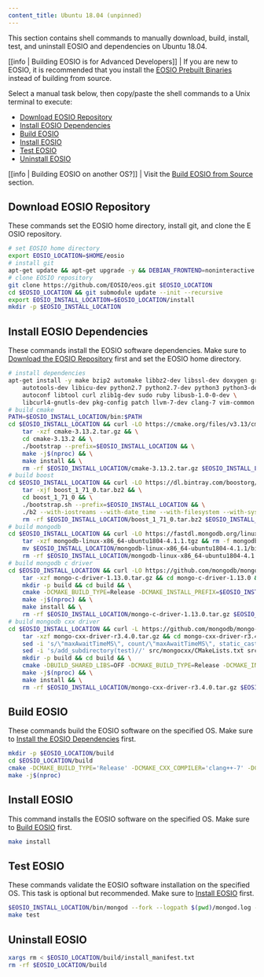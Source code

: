 ```yaml
---
content_title: Ubuntu 18.04 (unpinned)
---
```


This section contains shell commands to manually download, build, install, test, and uninstall EOSIO and dependencies on Ubuntu 18.04.

[[info | Building EOSIO is for Advanced Developers]]
| If you are new to EOSIO, it is recommended that you install the [EOSIO Prebuilt Binaries](../../00_install-prebuilt-binaries.md) instead of building from source.

Select a manual task below, then copy/paste the shell commands to a Unix terminal to execute:

* [Download EOSIO Repository](#download-eosio-repository)
* [Install EOSIO Dependencies](#install-eosio-dependencies)
* [Build EOSIO](#build-eosio)
* [Install EOSIO](#install-eosio)
* [Test EOSIO](#test-eosio)
* [Uninstall EOSIO](#uninstall-eosio)

[[info | Building EOSIO on another OS?]]
| Visit the [Build EOSIO from Source](../index.md) section.

<!-- The code within the following block is used in our CI/CD. It will be converted line by line into RUN statements inside of a temporary Dockerfile and used to build our docker tag for this OS. 
Therefore, COPY and other Dockerfile-isms are not permitted. -->

## Download EOSIO Repository
These commands set the EOSIO home directory, install git, and clone the EOSIO repository.
<!-- CLONE -->
```sh
# set EOSIO home directory
export EOSIO_LOCATION=$HOME/eosio
# install git
apt-get update && apt-get upgrade -y && DEBIAN_FRONTEND=noninteractive apt-get install -y git
# clone EOSIO repository
git clone https://github.com/EOSIO/eos.git $EOSIO_LOCATION
cd $EOSIO_LOCATION && git submodule update --init --recursive
export EOSIO_INSTALL_LOCATION=$EOSIO_LOCATION/install
mkdir -p $EOSIO_INSTALL_LOCATION
```
<!-- CLONE END -->

## Install EOSIO Dependencies
These commands install the EOSIO software dependencies. Make sure to [Download the EOSIO Repository](#download-eosio-repository) first and set the EOSIO home directory.
<!-- DEPS -->
```sh
# install dependencies
apt-get install -y make bzip2 automake libbz2-dev libssl-dev doxygen graphviz libgmp3-dev \
    autotools-dev libicu-dev python2.7 python2.7-dev python3 python3-dev \
    autoconf libtool curl zlib1g-dev sudo ruby libusb-1.0-0-dev \
    libcurl4-gnutls-dev pkg-config patch llvm-7-dev clang-7 vim-common jq
# build cmake
PATH=$EOSIO_INSTALL_LOCATION/bin:$PATH
cd $EOSIO_INSTALL_LOCATION && curl -LO https://cmake.org/files/v3.13/cmake-3.13.2.tar.gz && \
    tar -xzf cmake-3.13.2.tar.gz && \
    cd cmake-3.13.2 && \
    ./bootstrap --prefix=$EOSIO_INSTALL_LOCATION && \
    make -j$(nproc) && \
    make install && \
    rm -rf $EOSIO_INSTALL_LOCATION/cmake-3.13.2.tar.gz $EOSIO_INSTALL_LOCATION/cmake-3.13.2
# build boost
cd $EOSIO_INSTALL_LOCATION && curl -LO https://dl.bintray.com/boostorg/release/1.71.0/source/boost_1_71_0.tar.bz2 && \
    tar -xjf boost_1_71_0.tar.bz2 && \
    cd boost_1_71_0 && \
    ./bootstrap.sh --prefix=$EOSIO_INSTALL_LOCATION && \
    ./b2 --with-iostreams --with-date_time --with-filesystem --with-system --with-program_options --with-chrono --with-test -q -j$(nproc) install && \
    rm -rf $EOSIO_INSTALL_LOCATION/boost_1_71_0.tar.bz2 $EOSIO_INSTALL_LOCATION/boost_1_71_0
# build mongodb
cd $EOSIO_INSTALL_LOCATION && curl -LO https://fastdl.mongodb.org/linux/mongodb-linux-x86_64-ubuntu1804-4.1.1.tgz && \
    tar -xzf mongodb-linux-x86_64-ubuntu1804-4.1.1.tgz && rm -f mongodb-linux-x86_64-ubuntu1804-4.1.1.tgz && \
    mv $EOSIO_INSTALL_LOCATION/mongodb-linux-x86_64-ubuntu1804-4.1.1/bin/* $EOSIO_INSTALL_LOCATION/bin/ && \
    rm -rf $EOSIO_INSTALL_LOCATION/mongodb-linux-x86_64-ubuntu1804-4.1.1
# build mongodb c driver
cd $EOSIO_INSTALL_LOCATION && curl -LO https://github.com/mongodb/mongo-c-driver/releases/download/1.13.0/mongo-c-driver-1.13.0.tar.gz && \
    tar -xzf mongo-c-driver-1.13.0.tar.gz && cd mongo-c-driver-1.13.0 && \
    mkdir -p build && cd build && \
    cmake -DCMAKE_BUILD_TYPE=Release -DCMAKE_INSTALL_PREFIX=$EOSIO_INSTALL_LOCATION -DENABLE_BSON=ON -DENABLE_SSL=OPENSSL -DENABLE_AUTOMATIC_INIT_AND_CLEANUP=OFF -DENABLE_STATIC=ON -DENABLE_ICU=OFF -DENABLE_SNAPPY=OFF .. && \
    make -j$(nproc) && \
    make install && \
    rm -rf $EOSIO_INSTALL_LOCATION/mongo-c-driver-1.13.0.tar.gz $EOSIO_INSTALL_LOCATION/mongo-c-driver-1.13.0
# build mongodb cxx driver
cd $EOSIO_INSTALL_LOCATION && curl -L https://github.com/mongodb/mongo-cxx-driver/archive/r3.4.0.tar.gz -o mongo-cxx-driver-r3.4.0.tar.gz && \
    tar -xzf mongo-cxx-driver-r3.4.0.tar.gz && cd mongo-cxx-driver-r3.4.0 && \
    sed -i 's/\"maxAwaitTimeMS\", count/\"maxAwaitTimeMS\", static_cast<int64_t>(count)/' src/mongocxx/options/change_stream.cpp && \
    sed -i 's/add_subdirectory(test)//' src/mongocxx/CMakeLists.txt src/bsoncxx/CMakeLists.txt && \
    mkdir -p build && cd build && \
    cmake -DBUILD_SHARED_LIBS=OFF -DCMAKE_BUILD_TYPE=Release -DCMAKE_INSTALL_PREFIX=$EOSIO_INSTALL_LOCATION .. && \
    make -j$(nproc) && \
    make install && \
    rm -rf $EOSIO_INSTALL_LOCATION/mongo-cxx-driver-r3.4.0.tar.gz $EOSIO_INSTALL_LOCATION/mongo-cxx-driver-r3.4.0
```
<!-- DEPS END -->

## Build EOSIO
These commands build the EOSIO software on the specified OS. Make sure to [Install the EOSIO Dependencies](#install-eosio-dependencies) first.
<!-- BUILD -->
```sh
mkdir -p $EOSIO_LOCATION/build
cd $EOSIO_LOCATION/build
cmake -DCMAKE_BUILD_TYPE='Release' -DCMAKE_CXX_COMPILER='clang++-7' -DCMAKE_C_COMPILER='clang-7' -DLLVM_DIR='/usr/lib/llvm-7/lib/cmake/llvm' -DCMAKE_INSTALL_PREFIX=$EOSIO_INSTALL_LOCATION -DBUILD_MONGO_DB_PLUGIN=true ..
make -j$(nproc)
```
<!-- BUILD -->

## Install EOSIO
This command installs the EOSIO software on the specified OS. Make sure to [Build EOSIO](#build-eosio) first.
<!-- INSTALL -->
```sh
make install
```
<!-- INSTALL END -->

## Test EOSIO
These commands validate the EOSIO software installation on the specified OS. This task is optional but recommended. Make sure to [Install EOSIO](#install-eosio) first.
<!-- TEST -->
```sh
$EOSIO_INSTALL_LOCATION/bin/mongod --fork --logpath $(pwd)/mongod.log --dbpath $(pwd)/mongodata
make test
```
<!-- TEST END -->

## Uninstall EOSIO
<!-- UNINSTALL -->
```sh
xargs rm < $EOSIO_LOCATION/build/install_manifest.txt
rm -rf $EOSIO_LOCATION/build
```
<!-- UNINSTALL END -->
